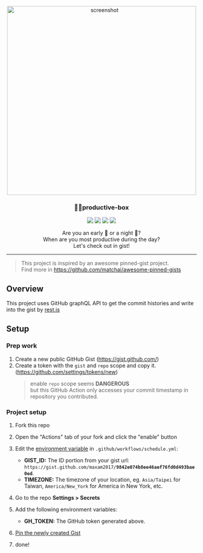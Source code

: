 <p align="center">
  <a href="http://lovera.maxam.now.sh/">
    <img src="https://user-images.githubusercontent.com/25841814/79395484-5081ae80-7fac-11ea-9e27-ac91472e31dd.png" alt="screenshot" width="500">
  </a>
  <h3 align="center">📌✨productive-box</h3>
</p>

<p align="center">
   <img src="https://img.shields.io/badge/language-typescript-blue?style"/>
   <img src="https://img.shields.io/github/license/maxam2017/productive-box"/>
   <img src="https://img.shields.io/github/stars/maxam2017/productive-box"/>
   <img src="https://img.shields.io/github/forks/maxam2017/productive-box"/>
</p>
<p align="center">
   Are you an early 🐤 or a night 🦉?
   <br/>
   When are you most productive during the day?
   <br/>
   Let's check out in gist!
</p>

---

> This project is inspired by an awesome pinned-gist project.<br/>Find more in https://github.com/matchai/awesome-pinned-gists

## Overview
This project uses GitHub graphQL API to get the commit histories and write into the gist by [rest.js](https://github.com/octokit/rest.js#readme)

## Setup

### Prep work
1. Create a new public GitHub Gist (https://gist.github.com/)
1. Create a token with the `gist` and `repo` scope and copy it. (https://github.com/settings/tokens/new)
   > enable `repo` scope seems **DANGEROUS**<br/>
   > but this GitHub Action only accesses your commit timestamp in repository you contributed.

### Project setup

1. Fork this repo
1. Open the "Actions" tab of your fork and click the "enable" button
1. Edit the [environment variable](https://github.com/maxam2017/productive-box/blob/master/.github/workflows/schedule.yml#L17-L18) in `.github/workflows/schedule.yml`:

   - **GIST_ID:** The ID portion from your gist url: `https://gist.github.com/maxam2017/`**`9842e074b8ee46aef76fd0d493bae0ed`**.
   - **TIMEZONE:** The timezone of your location, eg. `Asia/Taipei` for Taiwan, `America/New_York` for America in New York, etc.

1. Go to the repo **Settings > Secrets**
1. Add the following environment variables:
   - **GH_TOKEN:** The GitHub token generated above.
1. [Pin the newly created Gist](https://help.github.com/en/github/setting-up-and-managing-your-github-profile/pinning-items-to-your-profile)
2. done!

